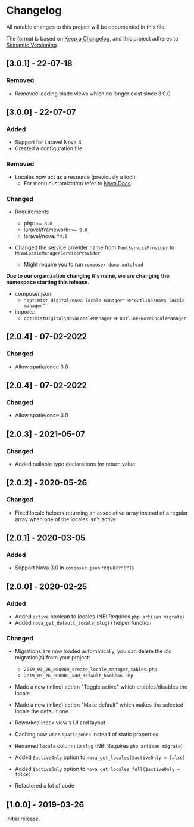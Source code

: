 # Changelog

All notable changes to this project will be documented in this file.

The format is based on [Keep a Changelog](https://keepachangelog.com/en/1.0.0/),
and this project adheres to [Semantic Versioning](https://semver.org/spec/v2.0.0.html).

## [3.0.1] - 22-07-18

### Removed

- Removed loading blade views which no longer exist since 3.0.0.

## [3.0.0] - 22-07-07

### Added

- Support for Laravel Nova 4
- Created a configuration file

### Removed

- Locales now act as a resource (previously a tool)
  - For menu customization refer to [Nova Docs](https://nova.laravel.com/docs/4.0/customization/menus.html#customizing-the-main-menu)

### Changed

- Requirements

  - php: `>= 8.0`
  - laravel/framework: `>= 9.0`
  - laravel/nova: `^4.0`

- Changed the service provider name from `ToolServiceProvider` to `NovaLocaleManagerServiceProvider`
  - Might require you to run `composer dump-autoload`

**Due to our organization changing it's name, we are changing the namespace starting this release.**

- composer.json:
  - `"optimist-digital/nova-locale-manager"` =>`"outl1ne/nova-locale-manager"`
- imports:
  - `OptimistDigital\NovaLocaleManager` => `Outl1ne\NovaLocaleManager`

## [2.0.4] - 07-02-2022

### Changed

- Allow spatie/once 3.0

## [2.0.4] - 07-02-2022

### Changed

- Allow spatie/once 3.0

## [2.0.3] - 2021-05-07

### Changed

- Added nullable type declarations for return value

## [2.0.2] - 2020-05-26

### Changed

- Fixed locale helpers returning an associative array instead of a regular array when one of the locales isn't active

## [2.0.1] - 2020-03-05

### Added

- Support Nova 3.0 in `composer.json` requirements

## [2.0.0] - 2020-02-25

### Added

- Added `active` boolean to locales (NB! Requires `php artisan migrate`)
- Added `nova_get_default_locale_slug()` helper function

### Changed

- Migrations are now loaded automatically, you can delete the old migration(s) from your project:

  - `2019_03_26_000000_create_locale_manager_tables.php`
  - `2019_03_26_000001_add_default_boolean.php`

- Made a new (inline) action "Toggle active" which enables/disables the locale
- Made a new (inline) action "Make default" which makes the selected locale the default one
- Reworked index view's UI and layout
- Caching now uses `spatie/once` instead of static properties
- Renamed `locale` column to `slug` (NB! Requires `php artisan migrate`)
- Added `$activeOnly` option to `nova_get_locales($activeOnly = false)`
- Added `$activeOnly` option to `nova_get_locales_full($activeOnly = false)`
- Refactored a lot of code

## [1.0.0] - 2019-03-26

Initial release.
